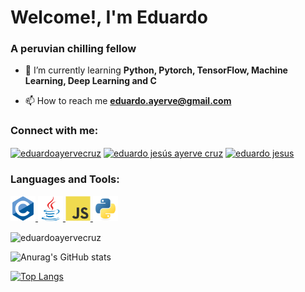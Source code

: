 <!--
**eduardoayervecruz/eduardoayervecruz** is a ✨ _special_ ✨ repository because its `README.md` (this file) appears on your GitHub profile.

Here are some ideas to get you started:


- 🌱 I’m currently learning ...
- 👯 I’m looking to collaborate on ...
- 🤔 I’m looking for help with ...
- 💬 Ask me about ...
- 📫 How to reach me: ...
- 😄 Pronouns: ...
- ⚡ Fun fact: ...
-->
<h1 align="left">Welcome!, I'm Eduardo</h1>
<h3 align="left">A peruvian chilling fellow</h3>

- 🌱 I’m currently learning **Python, Pytorch, TensorFlow, Machine Learning, Deep Learning and C**

- 📫 How to reach me **eduardo.ayerve@gmail.com**

<h3 align="left">Connect with me:</h3>
<p align="left">
<a href="https://instagram.com/eduardoayervecruz" target="blank"><img align="center" src="https://raw.githubusercontent.com/rahuldkjain/github-profile-readme-generator/master/src/images/icons/Social/instagram.svg" alt="eduardoayervecruz" height="30" width="40" /></a>
<a href="www.linkedin.com/in/eduardo-jesús-ayerve-cruz-8a5b1a211" target="blank"><img align="center" src="https://raw.githubusercontent.com/rahuldkjain/github-profile-readme-generator/master/src/images/icons/Social/linked-in-alt.svg" alt="eduardo jesús ayerve cruz" height="30" width="40" /></a>
<a href="https://www.youtube.com/channel/UCAF37KJdat8GzBBAxLHHhQA" target="blank"><img align="center" src="https://raw.githubusercontent.com/rahuldkjain/github-profile-readme-generator/master/src/images/icons/Social/youtube.svg" alt="eduardo jesus" height="30" width="40" /></a>
</p>

<h3 align="left">Languages and Tools:</h3>
<p align="left"> <a href="https://www.cprogramming.com/" target="_blank" rel="noreferrer"> <img src="https://raw.githubusercontent.com/devicons/devicon/master/icons/c/c-original.svg" alt="c" width="40" height="40"/> </a> <a href="https://www.java.com" target="_blank" rel="noreferrer"> <img src="https://raw.githubusercontent.com/devicons/devicon/master/icons/java/java-original.svg" alt="java" width="40" height="40"/> </a> <a href="https://developer.mozilla.org/en-US/docs/Web/JavaScript" target="_blank" rel="noreferrer"> <img src="https://raw.githubusercontent.com/devicons/devicon/master/icons/javascript/javascript-original.svg" alt="javascript" width="40" height="40"/> </a> <a href="https://www.python.org" target="_blank" rel="noreferrer"> <img src="https://raw.githubusercontent.com/devicons/devicon/master/icons/python/python-original.svg" alt="python" width="40" height="40"/> </a> </p>


<img align="center" src="https://github-readme-streak-stats.herokuapp.com/?user=eduardoayervecruz&" alt="eduardoayervecruz" />

![Anurag's GitHub stats](https://github-readme-stats.vercel.app/api?username=eduardoayervecruz&count_private=true&show_icons=true)

[![Top Langs](https://github-readme-stats.vercel.app/api/top-langs/?username=eduardoayervecruz&layout=compact&langs_count=8)](https://github.com/anuraghazra/github-readme-stats)
